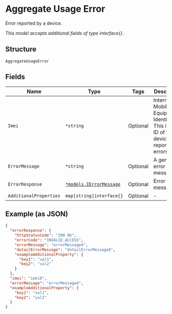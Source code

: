 
# Aggregate Usage Error

Error reported by a device.

*This model accepts additional fields of type interface{}.*

## Structure

`AggregateUsageError`

## Fields

| Name | Type | Tags | Description |
|  --- | --- | --- | --- |
| `Imei` | `*string` | Optional | International Mobile Equipment Identifier. This is the ID of the device reporting errors. |
| `ErrorMessage` | `*string` | Optional | A general error message. |
| `ErrorResponse` | [`*models.IErrorMessage`](../../doc/models/i-error-message.md) | Optional | Error message. |
| `AdditionalProperties` | `map[string]interface{}` | Optional | - |

## Example (as JSON)

```json
{
  "errorResponse": {
    "httpStatusCode": "200 OK",
    "errorCode": "INVALID_ACCESS",
    "errorMessage": "errorMessage4",
    "detailErrorMessage": "detailErrorMessage6",
    "exampleAdditionalProperty": {
      "key1": "val1",
      "key2": "val2"
    }
  },
  "imei": "imei0",
  "errorMessage": "errorMessage4",
  "exampleAdditionalProperty": {
    "key1": "val1",
    "key2": "val2"
  }
}
```

